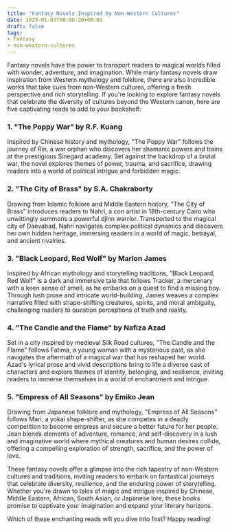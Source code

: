 ```yaml
---
title: "Fantasy Novels Inspired by Non-Western Cultures"
date: 2025-01-03T00:00:20+00:00
draft: false
tags: 
- fantasy
- non-western-cultures
---
```


Fantasy novels have the power to transport readers to magical worlds filled with wonder, adventure, and imagination. While many fantasy novels draw inspiration from Western mythology and folklore, there are also incredible works that take cues from non-Western cultures, offering a fresh perspective and rich storytelling. If you're looking to explore fantasy novels that celebrate the diversity of cultures beyond the Western canon, here are five captivating reads to add to your bookshelf:

### 1. "The Poppy War" by R.F. Kuang

Inspired by Chinese history and mythology, "The Poppy War" follows the journey of Rin, a war orphan who discovers her shamanic powers and trains at the prestigious Sinegard academy. Set against the backdrop of a brutal war, the novel explores themes of power, trauma, and sacrifice, drawing readers into a world of political intrigue and forbidden magic.

### 2. "The City of Brass" by S.A. Chakraborty

Drawing from Islamic folklore and Middle Eastern history, "The City of Brass" introduces readers to Nahri, a con artist in 18th-century Cairo who unwittingly summons a powerful djinn warrior. Transported to the magical city of Daevabad, Nahri navigates complex political dynamics and discovers her own hidden heritage, immersing readers in a world of magic, betrayal, and ancient rivalries.

### 3. "Black Leopard, Red Wolf" by Marlon James

Inspired by African mythology and storytelling traditions, "Black Leopard, Red Wolf" is a dark and immersive tale that follows Tracker, a mercenary with a keen sense of smell, as he embarks on a quest to find a missing boy. Through lush prose and intricate world-building, James weaves a complex narrative filled with shape-shifting creatures, spirits, and moral ambiguity, challenging readers to question perceptions of truth and reality.

### 4. "The Candle and the Flame" by Nafiza Azad

Set in a city inspired by medieval Silk Road cultures, "The Candle and the Flame" follows Fatima, a young woman with a mysterious past, as she navigates the aftermath of a magical war that has reshaped her world. Azad's lyrical prose and vivid descriptions bring to life a diverse cast of characters and explore themes of identity, belonging, and resilience, inviting readers to immerse themselves in a world of enchantment and intrigue.

### 5. "Empress of All Seasons" by Emiko Jean

Drawing from Japanese folklore and mythology, "Empress of All Seasons" follows Mari, a yokai shape-shifter, as she competes in a deadly competition to become empress and secure a better future for her people. Jean blends elements of adventure, romance, and self-discovery in a lush and imaginative world where mythical creatures and human desires collide, offering a compelling exploration of strength, sacrifice, and the power of love.

These fantasy novels offer a glimpse into the rich tapestry of non-Western cultures and traditions, inviting readers to embark on fantastical journeys that celebrate diversity, resilience, and the enduring power of storytelling. Whether you're drawn to tales of magic and intrigue inspired by Chinese, Middle Eastern, African, South Asian, or Japanese lore, these books promise to captivate your imagination and expand your literary horizons.

Which of these enchanting reads will you dive into first? Happy reading!